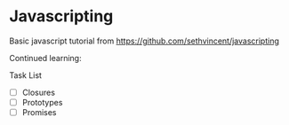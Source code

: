 # Javascripting
Basic javascript tutorial from https://github.com/sethvincent/javascripting

Continued learning:  
  
Task List
- [ ] Closures
- [ ] Prototypes
- [ ] Promises
